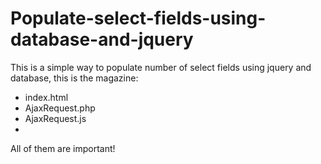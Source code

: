 Populate-select-fields-using-database-and-jquery
================================================

This is a simple way to populate number of select fields using jquery and database, this is the magazine:
- index.html
- AjaxRequest.php
- AjaxRequest.js
- 
All of them are important!
